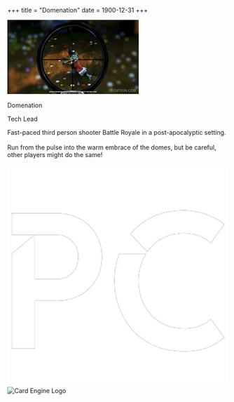 +++
title = "Domenation"
date = 1900-12-31
+++

<html lang="en">
    <div id="card">
        <div id="card-visual">
            <img src="../images/domenation/animated.gif" alt="Card Image" id="card-image-left">
        </div>
        <div id="card-text">
            <p id="card-title">Domenation</p>
            <p id="card-subtitle">Tech Lead</p>
            <p id="card-description">Fast-paced third person shooter Battle Royale in a post-apocalyptic setting.<br><br>Run from the pulse into the warm embrace of the domes, but be careful, other players might do the same!</p>
            <div id="card-logo-container">
                <img src="../images/pc_logo.png" alt="Card Engine Logo" id="card-logo">
                <img src="../images/unreal_logo.png" alt="Card Engine Logo" id="card-logo">
            </div>
        </div>
    </div>
</html>
